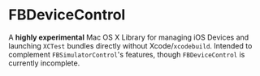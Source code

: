 # FBDeviceControl

A **highly experimental** Mac OS X Library for managing iOS Devices and launching `XCTest` bundles directly without Xcode/`xcodebuild`. Intended to complement `FBSimulatorControl`'s features, though `FBDeviceControl` is currently incomplete.

